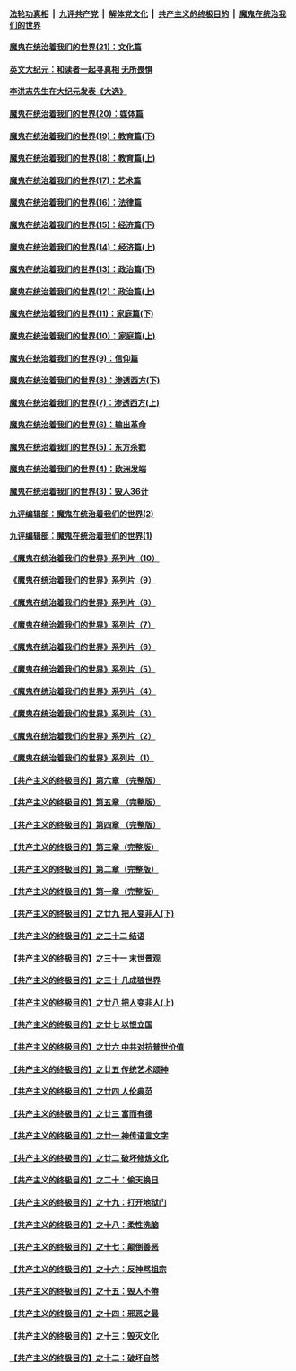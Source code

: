 

####  [法轮功真相](../../../../basic/blob/master/README.md?t=01100831) &nbsp;|&nbsp; [九评共产党](../../../../9ping.md/blob/master/README.md?t=01100831) &nbsp;|&nbsp; [解体党文化](../../../../jtdwh.md/blob/master/README.md?t=01100831)  &nbsp;|&nbsp; [共产主义的终极目的](../../../../gczydzjmd.md/blob/master/README.md?t=01100831) &nbsp;|&nbsp; [魔鬼在统治我们的世界](../../../../mgztzwmdsj.md/blob/master/README.md?t=01100831) 

#### [魔鬼在统治着我们的世界(21)：文化篇](../pages/nsc422/n10597706.md?t=01100831) 

#### [英文大纪元：和读者一起寻真相 无所畏惧](../pages/nsc422/n12542027.md?t=01100831) 

#### [李洪志先生在大纪元发表《大选》](../pages/nsc422/n12534746.md?t=01100831) 

#### [魔鬼在统治着我们的世界(20)：媒体篇](../pages/nsc422/n10586579.md?t=01100831) 

#### [魔鬼在统治着我们的世界(19)：教育篇(下)](../pages/nsc422/n10564808.md?t=01100831) 

#### [魔鬼在统治着我们的世界(18)：教育篇(上)](../pages/nsc422/n10526970.md?t=01100831) 

#### [魔鬼在统治着我们的世界(17)：艺术篇](../pages/nsc422/n10499093.md?t=01100831) 

#### [魔鬼在统治着我们的世界(16)：法律篇](../pages/nsc422/n10485969.md?t=01100831) 

#### [魔鬼在统治着我们的世界(15)：经济篇(下)](../pages/nsc422/n10469975.md?t=01100831) 

#### [魔鬼在统治着我们的世界(14)：经济篇(上)](../pages/nsc422/n10457370.md?t=01100831) 

#### [魔鬼在统治着我们的世界(13)：政治篇(下)](../pages/nsc422/n10448270.md?t=01100831) 

#### [魔鬼在统治着我们的世界(12)：政治篇(上)](../pages/nsc422/n10444576.md?t=01100831) 

#### [魔鬼在统治着我们的世界(11)：家庭篇(下)](../pages/nsc422/n10440961.md?t=01100831) 

#### [魔鬼在统治着我们的世界(10)：家庭篇(上)](../pages/nsc422/n10435448.md?t=01100831) 

#### [魔鬼在统治着我们的世界(9)：信仰篇](../pages/nsc422/n10432159.md?t=01100831) 

#### [魔鬼在统治着我们的世界(8)：渗透西方(下)](../pages/nsc422/n10429603.md?t=01100831) 

#### [魔鬼在统治着我们的世界(7)：渗透西方(上)](../pages/nsc422/n10426013.md?t=01100831) 

#### [魔鬼在统治着我们的世界(6)：输出革命](../pages/nsc422/n10421536.md?t=01100831) 

#### [魔鬼在统治着我们的世界(5)：东方杀戮](../pages/nsc422/n10417707.md?t=01100831) 

#### [魔鬼在统治着我们的世界(4)：欧洲发端](../pages/nsc422/n10414890.md?t=01100831) 

#### [魔鬼在统治着我们的世界(3)：毁人36计](../pages/nsc422/n10411583.md?t=01100831) 

#### [九评编辑部：魔鬼在统治着我们的世界(2)](../pages/nsc422/n10410036.md?t=01100831) 

#### [九评编辑部：魔鬼在统治着我们的世界(1)](../pages/nsc422/n10406825.md?t=01100831) 

#### [《魔鬼在统治着我们的世界》系列片（10）](../pages/nsc422/n12292670.md?t=01100831) 

#### [《魔鬼在统治着我们的世界》系列片（9）](../pages/nsc422/n12290859.md?t=01100831) 

#### [《魔鬼在统治着我们的世界》系列片（8）](../pages/nsc422/n12287445.md?t=01100831) 

#### [《魔鬼在统治着我们的世界》系列片（7）](../pages/nsc422/n12283425.md?t=01100831) 

#### [《魔鬼在统治着我们的世界》系列片（6）](../pages/nsc422/n12282314.md?t=01100831) 

#### [《魔鬼在统治着我们的世界》系列片（5）](../pages/nsc422/n12281419.md?t=01100831) 

#### [《魔鬼在统治着我们的世界》系列片（4）](../pages/nsc422/n12274024.md?t=01100831) 

#### [《魔鬼在统治着我们的世界》系列片（3）](../pages/nsc422/n12271322.md?t=01100831) 

#### [《魔鬼在统治着我们的世界》系列片（2）](../pages/nsc422/n12269049.md?t=01100831) 

#### [《魔鬼在统治着我们的世界》系列片（1）](../pages/nsc422/n12267575.md?t=01100831) 

#### [【共产主义的终极目的】第六章 （完整版）](../pages/nsc422/n11428913.md?t=01100831) 

#### [【共产主义的终极目的】第五章 （完整版）](../pages/nsc422/n11428912.md?t=01100831) 

#### [【共产主义的终极目的】第四章 （完整版）](../pages/nsc422/n11428907.md?t=01100831) 

#### [【共产主义的终极目的】第三章（完整版）](../pages/nsc422/n11428848.md?t=01100831) 

#### [【共产主义的终极目的】第二章（完整版）](../pages/nsc422/n11428831.md?t=01100831) 

#### [【共产主义的终极目的】第一章（完整版）](../pages/nsc422/n11417651.md?t=01100831) 

#### [【共产主义的终极目的】之廿九 把人变非人(下)](../pages/nsc422/n11344140.md?t=01100831) 

#### [【共产主义的终极目的】之三十二 结语](../pages/nsc422/n11360535.md?t=01100831) 

#### [【共产主义的终极目的】之三十一 末世景观](../pages/nsc422/n11351129.md?t=01100831) 

#### [【共产主义的终极目的】之三十 几成狼世界](../pages/nsc422/n11348280.md?t=01100831) 

#### [【共产主义的终极目的】之廿八 把人变非人(上)](../pages/nsc422/n11340492.md?t=01100831) 

#### [【共产主义的终极目的】之廿七 以恨立国](../pages/nsc422/n11336944.md?t=01100831) 

#### [【共产主义的终极目的】之廿六 中共对抗普世价值](../pages/nsc422/n11324785.md?t=01100831) 

#### [【共产主义的终极目的】之廿五 传统艺术颂神](../pages/nsc422/n11296396.md?t=01100831) 

#### [【共产主义的终极目的】之廿四 人伦典范](../pages/nsc422/n11296397.md?t=01100831) 

#### [【共产主义的终极目的】之廿三 富而有德](../pages/nsc422/n11283598.md?t=01100831) 

#### [【共产主义的终极目的】之廿一 神传语言文字](../pages/nsc422/n11263265.md?t=01100831) 

#### [【共产主义的终极目的】之廿二 破坏修炼文化](../pages/nsc422/n11245728.md?t=01100831) 

#### [【共产主义的终极目的】之二十：偷天换日](../pages/nsc422/n11238846.md?t=01100831) 

#### [【共产主义的终极目的】之十九：打开地狱门](../pages/nsc422/n11206376.md?t=01100831) 

#### [【共产主义的终极目的】之十八：柔性洗脑](../pages/nsc422/n11199994.md?t=01100831) 

#### [【共产主义的终极目的】之十七：颠倒善恶](../pages/nsc422/n11179782.md?t=01100831) 

#### [【共产主义的终极目的】之十六：反神骂祖宗](../pages/nsc422/n11166798.md?t=01100831) 

#### [【共产主义的终极目的】之十五：毁人不倦](../pages/nsc422/n11166792.md?t=01100831) 

#### [【共产主义的终极目的】之十四：邪恶之最](../pages/nsc422/n11150249.md?t=01100831) 

#### [【共产主义的终极目的】之十三：毁灭文化](../pages/nsc422/n11135227.md?t=01100831) 

#### [【共产主义的终极目的】之十二：破坏自然](../pages/nsc422/n11135214.md?t=01100831) 

